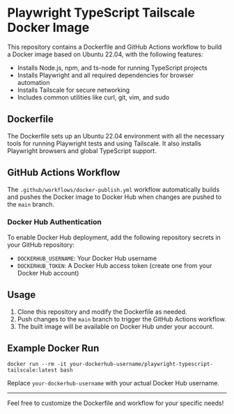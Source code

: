 # Playwright TypeScript Tailscale Docker Image

This repository contains a Dockerfile and GitHub Actions workflow to build a Docker image based on Ubuntu 22.04, with the following features:

- Installs Node.js, npm, and ts-node for running TypeScript projects
- Installs Playwright and all required dependencies for browser automation
- Installs Tailscale for secure networking
- Includes common utilities like curl, git, vim, and sudo

## Dockerfile
The Dockerfile sets up an Ubuntu 22.04 environment with all the necessary tools for running Playwright tests and using Tailscale. It also installs Playwright browsers and global TypeScript support.

## GitHub Actions Workflow
The `.github/workflows/docker-publish.yml` workflow automatically builds and pushes the Docker image to Docker Hub when changes are pushed to the `main` branch.

### Docker Hub Authentication
To enable Docker Hub deployment, add the following repository secrets in your GitHub repository:
- `DOCKERHUB_USERNAME`: Your Docker Hub username
- `DOCKERHUB_TOKEN`: A Docker Hub access token (create one from your Docker Hub account)

## Usage
1. Clone this repository and modify the Dockerfile as needed.
2. Push changes to the `main` branch to trigger the GitHub Actions workflow.
3. The built image will be available on Docker Hub under your account.

## Example Docker Run
```
docker run --rm -it your-dockerhub-username/playwright-typescript-tailscale:latest bash
```

Replace `your-dockerhub-username` with your actual Docker Hub username.

---

Feel free to customize the Dockerfile and workflow for your specific needs!
